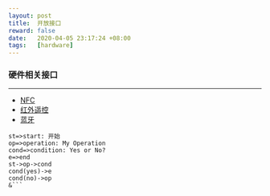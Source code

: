 ```yaml
---
layout:	post
title:	开放接口
reward:	false
date:	2020-04-05 23:17:24 +08:00
tags:	[hardware]
---
```


### 硬件相关接口

---

* [NFC](nfc)
* [红外遥控](ir)
* [蓝牙](bluetooth)

```flow
st=>start: 开始
op=>operation: My Operation
cond=>condition: Yes or No?
e=>end
st->op->cond
cond(yes)->e
cond(no)->op
&```
